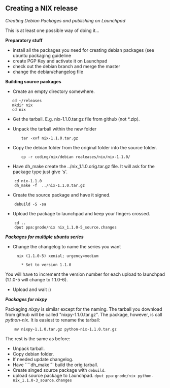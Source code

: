 Creating a NIX release
----------------------

*Creating Debian Packages and publishing on Launchpad*

This is at least one possible way of doing it...

**Preparatory stuff**

- install all the packages you need for creating debian packages (see ubuntu packaging guideline
- create PGP Key and activate it on Launchpad
- check out the debian branch and merge the master
- change the debian/changelog file


**Building source packages**


- Create an empty directory somewhere.
````
   cd ~/releases
   mkdir nix
   cd nix
````

- Get the tarball. E.g. nix-1.1.0.tar.gz file from github (not *.zip).
   
- Unpack the tarball within the new folder
````
	   tar -xvf nix-1.1.0.tar.gz
````

- Copy the debian folder from the original folder into the source folder.
````
	   cp -r coding/nix/debian realeases/nix/nix-1.1.0/
````

- Have dh_make create the ../nix_1.1.0.orig.tar.gz file. It will ask for the package type just give 's'.
````	
	cd nix-1.1.0
	dh_make -f  ../nix-1.1.0.tar.gz 
````

- Create the source package and have it signed.
````
	debuild -S -sa

````

- Upload the package to launchpad and keep your fingers crossed.
````
	cd ..
	dput ppa:gnode/nix nix_1.1.0-5_source.changes
````


***Packages for multiple ubuntu series***
- Change the changelog to name the series you want 
```` 
     nix (1.1.0-5) xenial; urgency=medium

       * Set to version 1.1.0
````
You will have to increment the version number for each upload to launchpad (1.1.0-5 will change to 1.1.0-6).

- Upload and wait :)


***Packages for nixpy***

Packaging *nixpy* is similar except for the naming. The tarball you
download from github will be called "nixpy-1.1.0.tar.gz". The package,
however, is call *python-nix*. It is easiest to rename the tarball:

````
	mv nixpy-1.1.0.tar.gz python-nix-1.1.0.tar.gz
````

The rest is the same as before:

- Unpack tarball.
- Copy debian folder.
- If needed update changelog.
- Have ````dh_make``` build the orig tarball.
- Create singed source package with ```debuild```.
- upload source package to Launchpad. 
````dput ppa:gnode/nix python-nix_1.1.0-3_source.changes````
